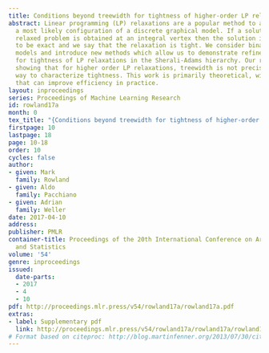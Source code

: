```yaml
---
title: Conditions beyond treewidth for tightness of higher-order LP relaxations
abstract: Linear programming (LP) relaxations are a popular method to attempt to find
  a most likely configuration of a discrete graphical model. If a solution to the
  relaxed problem is obtained at an integral vertex then the solution is guaranteed
  to be exact and we say that the relaxation is tight. We consider binary pairwise
  models and introduce new methods which allow us to demonstrate refined conditions
  for tightness of LP relaxations in the Sherali-Adams hierarchy. Our results include
  showing that for higher order LP relaxations, treewidth is not precisely the right
  way to characterize tightness. This work is primarily theoretical, with insights
  that can improve efficiency in practice.
layout: inproceedings
series: Proceedings of Machine Learning Research
id: rowland17a
month: 0
tex_title: "{Conditions beyond treewidth for tightness of higher-order LP relaxations}"
firstpage: 10
lastpage: 18
page: 10-18
order: 10
cycles: false
author:
- given: Mark
  family: Rowland
- given: Aldo
  family: Pacchiano
- given: Adrian
  family: Weller
date: 2017-04-10
address: 
publisher: PMLR
container-title: Proceedings of the 20th International Conference on Artificial Intelligence
  and Statistics
volume: '54'
genre: inproceedings
issued:
  date-parts:
  - 2017
  - 4
  - 10
pdf: http://proceedings.mlr.press/v54/rowland17a/rowland17a.pdf
extras:
- label: Supplementary pdf
  link: http://proceedings.mlr.press/v54/rowland17a/rowland17a/rowland17a-supp.pdf
# Format based on citeproc: http://blog.martinfenner.org/2013/07/30/citeproc-yaml-for-bibliographies/
---
```

